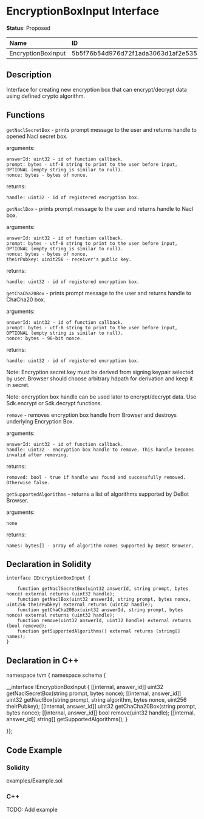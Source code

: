 
# EncryptionBoxInput Interface

**Status**: Proposed

| Name               | ID                                                                |
| :----------------- | :---------------------------------------------------------------- |
| EncryptionBoxInput | 5b5f76b54d976d72f1ada3063d1af2e5352edaf1ba86b3b311170d4d81056d61  |


## Description

Interface for creating new encryption box that can encrypt/decrypt data using defined crypto algorithm.


## Functions

`getNaclSecretBox` - prints prompt message to the user and returns handle to opened Nacl secret box.

arguments:

    answerId: uint32 - id of function callback.
    prompt: bytes - utf-8 string to print to the user before input, OPTIONAL (empty string is similar to null).
    nonce: bytes - bytes of nonce.

returns:

	handle: uint32 - id of registered encryption box.

`getNaclBox` - prints prompt message to the user and returns handle to Nacl box.

arguments:

    answerId: uint32 - id of function callback.
    prompt: bytes - utf-8 string to print to the user before input, OPTIONAL (empty string is similar to null).
    nonce: bytes - bytes of nonce.
    theirPubkey: uinit256 - receiver's public key. 

returns:

	handle: uint32 - id of registered encryption box.

`getChaCha20Box` - prints prompt message to the user and returns handle to ChaCha20 box.

arguments:

    answerId: uint32 - id of function callback.
    prompt: bytes - utf-8 string to print to the user before input, OPTIONAL (empty string is similar to null).
    nonce: bytes - 96-bit nonce.

returns:

	handle: uint32 - id of registered encryption box.

Note: Encryption secret key must be derived from signing keypair selected by user. Browser should choose arbitrary hdpath for derivation and keep it in secret.

Note: encryption box handle can be used later to encrypt/decrypt data. Use Sdk.encrypt or Sdk.decrypt functions.

`remove` - removes encryption box handle from Browser and destroys underlying Encryption Box.

arguments:

    answerId: uint32 - id of function callback.
    handle: uint32 - encryption box handle to remove. This handle becomes invalid after removing.

returns:

    removed: bool - true if handle was found and successfully removed. Otherwise false.

`getSupportedAlgorithms` - returns a list of algorithms supported by DeBot Browser.

arguments:

    none

returns:

    names: bytes[] - array of algorithm names supported by DeBot Browser.

## Declaration in Solidity

```solidity
interface IEncryptionBoxInput {

	function getNaclSecretBox(uint32 answerId, string prompt, bytes nonce) external returns (uint32 handle);
    function getNaclBox(uint32 answerId, string prompt, bytes nonce, uint256 theirPubkey) external returns (uint32 handle);
    function getChaCha20Box(uint32 answerId, string prompt, bytes nonce) external returns (uint32 handle);
    function remove(uint32 answerId, uint32 handle) external returns (bool removed);
    function getSupportedAlgorithms() external returns (string[] names);
}
```

## Declaration in C++

namespace tvm { namespace schema {

__interface IEncryptionBoxInput {
	[[internal, answer_id]]
	uint32 getNaclSecretBox(string prompt, bytes nonce);
    [[internal, answer_id]]
	uint32 getNaclBox(string prompt, string algorithm, bytes nonce, uint256 theirPubkey);
    [[internal, answer_id]]
	uint32 getChaCha20Box(string prompt, bytes nonce);
    [[internal, answer_id]]
    bool remove(uint32 handle);
    [[internal, answer_id]]
    string[] getSupportedAlgorithms();
}

}};


## Code Example

### Solidity

examples/Example.sol


### C++

TODO: Add example

